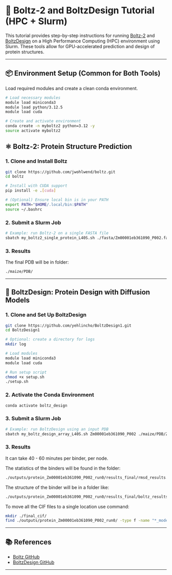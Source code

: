 # 🧬 Boltz-2 and BoltzDesign Tutorial (HPC + Slurm)

This tutorial provides step-by-step instructions for running [Boltz-2](https://github.com/jwohlwend/boltz) and [BoltzDesign](https://github.com/yehlincho/BoltzDesign1) on a High Performance Computing (HPC) environment using Slurm. These tools allow for GPU-accelerated prediction and design of protein structures.

---

## 📦 Environment Setup (Common for Both Tools)

Load required modules and create a clean conda environment.

```bash
# Load necessary modules
module load miniconda3
module load python/3.12.5
module load cuda

# Create and activate environment
conda create -n myboltz2 python=3.12 -y
source activate myboltz2
```

## ⚛️ Boltz-2: Protein Structure Prediction

### 1. Clone and Install Boltz

```bash
git clone https://github.com/jwohlwend/boltz.git
cd boltz

# Install with CUDA support
pip install -e .[cuda]

# (Optional) Ensure local bin is in your PATH
export PATH="$HOME/.local/bin:$PATH"
source ~/.bashrc
```

### 2. Submit a Slurm Job

```bash
# Example: run Boltz-2 on a single FASTA file
sbatch my_boltz2_single_protein_L40S.sh ./fasta/Zm00001eb361090_P002.fa ./maize/
```

### 3. Results
The final PDB will be in folder:

```bash
./maize/PDB/
```

---

## 🧬 BoltzDesign: Protein Design with Diffusion Models

### 1. Clone and Set Up BoltzDesign

```bash
git clone https://github.com/yehlincho/BoltzDesign1.git
cd BoltzDesign1

# Optional: create a directory for logs
mkdir log

# Load modules
module load miniconda3
module load cuda

# Run setup script
chmod +x setup.sh
./setup.sh
```

### 2. Activate the Conda Environment

```bash
conda activate boltz_design
```

### 3. Submit a Slurm Job

```bash
# Example: run BoltzDesign using an input PDB
sbatch my_boltz_design_array_L40S.sh Zm00001eb361090_P002 ./maize/PDB/Zm00001eb361090_P002_model_0.pdb
```

### 3. Results

It can take 40 - 60 minutes per binder, per node.

The statistics of the binders will be found in the folder:

```bash
./outputs/protein_Zm00001eb361090_P002_run0/results_final/rmsd_results.csv
```

The structure of the binder will be in a folder like:

```bash
./outputs/protein_Zm00001eb361090_P002_run0/results_final/boltz_results_Zm00001eb361090_P002_results_itr1_length77/predictions/Zm00001eb361090_P002_results_itr1_length77/Zm00001eb361090_P002_results_itr1_length77_model_0.cif
```
To move all the CIF files to a single location use command:
```bash
mkdir ./final_cif/
find ./outputs/protein_Zm00001eb361090_P002_run0/ -type f -name "*_model_0.cif" -exec cp {} ./final_cif/ \; &
```

---


## 📚 References

- [Boltz GitHub](https://github.com/jwohlwend/boltz)
- [BoltzDesign GitHub](https://github.com/yehlincho/BoltzDesign1)

---
